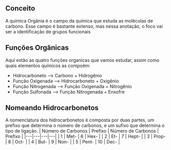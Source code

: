 <br></br>
## Conceito

A química Orgânia é o campo da química que estuda as moléculas de carbono. Esse campo é bastante extenso, mas nessa anotação, o foco vai ser a identificação de grupos funcionais

## Funções Orgânicas

Aqui estão as quatro funções organicas que vamos estudar, assim como quais elementos químicos as compoẽm:

* Hidrocarboneto --> Carbono + Hidrogênio
* Função Oxigenada --> Hidrocarboneto + Oxigênio
* Função Nitrogenada --> Função Oxigenada + Nitrogênio
* Função Sulfonada --> Função Nitrogenada + Enxofre

## Nomeando Hidrocarbonetos

A nomenclatura dos hidrocarbonetos é composta por duas partes, um prefixo que determina o número de carbonos, e um sufixo que determina o tipo de ligação.
| Número de Carbonos | Prefíxo | Número de Carbonos | Prefíxo |
|---|---|---|---|
| 1 | Met- | 6 | Hex- |
| 2 | Et- | 7 | Hept- |
| 3 | Prop- | 8 | Oct- |
| 4 | But- | 9 | Non- |
| 5 | Pent- | 10 | Dec- |